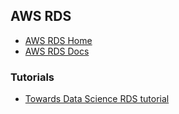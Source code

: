 ## AWS RDS

- [AWS RDS Home](https://aws.amazon.com/rds/)
- [AWS RDS Docs](https://docs.aws.amazon.com/AmazonRDS/latest/UserGuide/Welcome.html)

### Tutorials
- [Towards Data Science RDS tutorial](https://towardsdatascience.com/amazon-rds-step-by-step-guide-14f9f3087d28)

